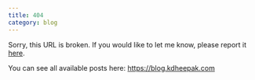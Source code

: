 ```yaml
---
title: 404
category: blog
---
```


Sorry, this URL is broken. If you would like to let me know, please report it [here](https://github.com/kdheepak/blog/issues).

You can see all available posts here: <https://blog.kdheepak.com>
